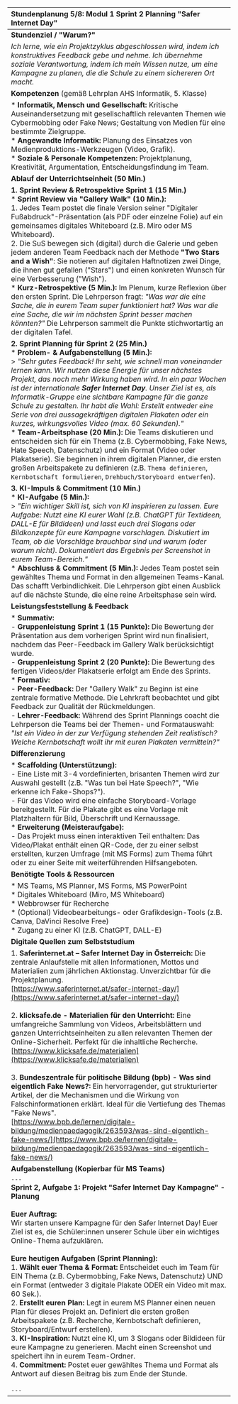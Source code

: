 | Stundenplanung 5/8: Modul 1 Sprint 2 Planning "Safer Internet Day" |
| :--- |
| **Stundenziel / "Warum?"** |
| *Ich lerne, wie ein Projektzyklus abgeschlossen wird, indem ich konstruktives Feedback gebe und nehme. Ich übernehme soziale Verantwortung, indem ich mein Wissen nutze, um eine Kampagne zu planen, die die Schule zu einem sichereren Ort macht.* |
| **Kompetenzen** (gemäß Lehrplan AHS Informatik, 5. Klasse) |
| *   **Informatik, Mensch und Gesellschaft:** Kritische Auseinandersetzung mit gesellschaftlich relevanten Themen wie Cybermobbing oder Fake News; Gestaltung von Medien für eine bestimmte Zielgruppe. <br> *   **Angewandte Informatik:** Planung des Einsatzes von Medienproduktions-Werkzeugen (Video, Grafik). <br> *   **Soziale & Personale Kompetenzen:** Projektplanung, Kreativität, Argumentation, Entscheidungsfindung im Team. |
| **Ablauf der Unterrichtseinheit (50 Min.)** |
| **1. Sprint Review & Retrospektive Sprint 1 (15 Min.)** <br> *   **Sprint Review via "Gallery Walk" (10 Min.):** <br> 1. Jedes Team postet die finale Version seiner "Digitaler Fußabdruck"-Präsentation (als PDF oder einzelne Folie) auf ein gemeinsames digitales Whiteboard (z.B. Miro oder MS Whiteboard). <br> 2. Die SuS bewegen sich (digital) durch die Galerie und geben jedem anderen Team Feedback nach der Methode **"Two Stars and a Wish"**: Sie notieren auf digitalen Haftnotizen zwei Dinge, die ihnen gut gefallen ("Stars") und einen konkreten Wunsch für eine Verbesserung ("Wish"). <br> *   **Kurz-Retrospektive (5 Min.):** Im Plenum, kurze Reflexion über den ersten Sprint. Die Lehrperson fragt: *"Was war die eine Sache, die in eurem Team super funktioniert hat? Was war die eine Sache, die wir im nächsten Sprint besser machen könnten?"* Die Lehrperson sammelt die Punkte stichwortartig an der digitalen Tafel. |
| **2. Sprint Planning für Sprint 2 (25 Min.)** <br> *   **Problem- & Aufgabenstellung (5 Min.):** <br>> *"Sehr gutes Feedback! Ihr seht, wie schnell man voneinander lernen kann. Wir nutzen diese Energie für unser nächstes Projekt, das noch mehr Wirkung haben wird. In ein paar Wochen ist der internationale **Safer Internet Day**. Unser Ziel ist es, als Informatik-Gruppe eine sichtbare Kampagne für die ganze Schule zu gestalten. Ihr habt die Wahl: Erstellt entweder eine Serie von drei aussagekräftigen digitalen Plakaten oder ein kurzes, wirkungsvolles Video (max. 60 Sekunden)."* <br> *   **Team-Arbeitsphase (20 Min.):** Die Teams diskutieren und entscheiden sich für ein Thema (z.B. Cybermobbing, Fake News, Hate Speech, Datenschutz) und ein Format (Video oder Plakatserie). Sie beginnen in ihrem digitalen Planner, die ersten großen Arbeitspakete zu definieren (z.B. `Thema definieren`, `Kernbotschaft formulieren`, `Drehbuch/Storyboard entwerfen`). |
| **3. KI-Impuls & Commitment (10 Min.)** <br> *   **KI-Aufgabe (5 Min.):** <br>> *"Ein wichtiger Skill ist, sich von KI inspirieren zu lassen. Eure Aufgabe: Nutzt eine KI eurer Wahl (z.B. ChatGPT für Textideen, DALL-E für Bildideen) und lasst euch drei Slogans oder Bildkonzepte für eure Kampagne vorschlagen. Diskutiert im Team, ob die Vorschläge brauchbar sind und warum (oder warum nicht). Dokumentiert das Ergebnis per Screenshot in eurem Team-Bereich."* <br> *   **Abschluss & Commitment (5 Min.):** Jedes Team postet sein gewähltes Thema und Format in den allgemeinen Teams-Kanal. Das schafft Verbindlichkeit. Die Lehrperson gibt einen Ausblick auf die nächste Stunde, die eine reine Arbeitsphase sein wird. |
| **Leistungsfeststellung & Feedback** |
| *   **Summativ:** <br> - **Gruppenleistung Sprint 1 (15 Punkte):** Die Bewertung der Präsentation aus dem vorherigen Sprint wird nun finalisiert, nachdem das Peer-Feedback im Gallery Walk berücksichtigt wurde. <br> - **Gruppenleistung Sprint 2 (20 Punkte):** Die Bewertung des fertigen Videos/der Plakatserie erfolgt am Ende des Sprints. <br> *   **Formativ:** <br> - **Peer-Feedback:** Der "Gallery Walk" zu Beginn ist eine zentrale formative Methode. Die Lehrkraft beobachtet und gibt Feedback zur Qualität der Rückmeldungen. <br> - **Lehrer-Feedback:** Während des Sprint Plannings coacht die Lehrperson die Teams bei der Themen- und Formatauswahl: *"Ist ein Video in der zur Verfügung stehenden Zeit realistisch? Welche Kernbotschaft wollt ihr mit euren Plakaten vermitteln?"* |
| **Differenzierung** |
| *   **Scaffolding (Unterstützung):** <br> - Eine Liste mit 3-4 vordefinierten, brisanten Themen wird zur Auswahl gestellt (z.B. "Was tun bei Hate Speech?", "Wie erkenne ich Fake-Shops?"). <br> - Für das Video wird eine einfache Storyboard-Vorlage bereitgestellt. Für die Plakate gibt es eine Vorlage mit Platzhaltern für Bild, Überschrift und Kernaussage. <br> *   **Erweiterung (Meisteraufgabe):** <br> - Das Projekt muss einen interaktiven Teil enthalten: Das Video/Plakat enthält einen QR-Code, der zu einer selbst erstellten, kurzen Umfrage (mit MS Forms) zum Thema führt oder zu einer Seite mit weiterführenden Hilfsangeboten. |
| **Benötigte Tools & Ressourcen** |
| *   MS Teams, MS Planner, MS Forms, MS PowerPoint <br> *   Digitales Whiteboard (Miro, MS Whiteboard) <br> *   Webbrowser für Recherche <br> *   (Optional) Videobearbeitungs- oder Grafikdesign-Tools (z.B. Canva, DaVinci Resolve Free) <br> *   Zugang zu einer KI (z.B. ChatGPT, DALL-E) |
| **Digitale Quellen zum Selbststudium** |
| 1. **Saferinternet.at – Safer Internet Day in Österreich:** Die zentrale Anlaufstelle mit allen Informationen, Mottos und Materialien zum jährlichen Aktionstag. Unverzichtbar für die Projektplanung. <br>[https://www.saferinternet.at/safer-internet-day/](https://www.saferinternet.at/safer-internet-day/) <br><br> 2. **klicksafe.de - Materialien für den Unterricht:** Eine umfangreiche Sammlung von Videos, Arbeitsblättern und ganzen Unterrichtseinheiten zu allen relevanten Themen der Online-Sicherheit. Perfekt für die inhaltliche Recherche. <br>[https://www.klicksafe.de/materialien](https://www.klicksafe.de/materialien) <br><br> 3. **Bundeszentrale für politische Bildung (bpb) - Was sind eigentlich Fake News?:** Ein hervorragender, gut strukturierter Artikel, der die Mechanismen und die Wirkung von Falschinformationen erklärt. Ideal für die Vertiefung des Themas "Fake News". <br>[https://www.bpb.de/lernen/digitale-bildung/medienpaedagogik/263593/was-sind-eigentlich-fake-news/](https://www.bpb.de/lernen/digitale-bildung/medienpaedagogik/263593/was-sind-eigentlich-fake-news/) |
| **Aufgabenstellung (Kopierbar für MS Teams)** |
| `---` <br> **Sprint 2, Aufgabe 1: Projekt "Safer Internet Day Kampagne" - Planung** <br><br> **Euer Auftrag:** <br> Wir starten unsere Kampagne für den Safer Internet Day! Euer Ziel ist es, die Schüler:innen unserer Schule über ein wichtiges Online-Thema aufzuklären. <br><br> **Eure heutigen Aufgaben (Sprint Planning):** <br> 1. **Wählt euer Thema & Format:** Entscheidet euch im Team für EIN Thema (z.B. Cybermobbing, Fake News, Datenschutz) UND ein Format (entweder 3 digitale Plakate ODER ein Video mit max. 60 Sek.). <br> 2. **Erstellt euren Plan:** Legt in eurem MS Planner einen neuen Plan für dieses Projekt an. Definiert die ersten großen Arbeitspakete (z.B. Recherche, Kernbotschaft definieren, Storyboard/Entwurf erstellen). <br> 3. **KI-Inspiration:** Nutzt eine KI, um 3 Slogans oder Bildideen für eure Kampagne zu generieren. Macht einen Screenshot und speichert ihn in eurem Team-Ordner. <br> 4. **Commitment:** Postet euer gewähltes Thema und Format als Antwort auf diesen Beitrag bis zum Ende der Stunde. <br><br> `---` |

